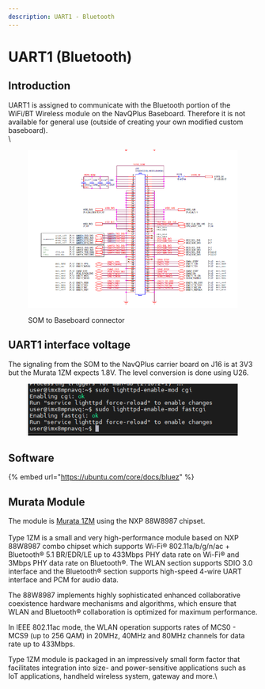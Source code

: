 ```yaml
---
description: UART1 - Bluetooth
---
```


# UART1 (Bluetooth)

## Introduction

UART1 is assigned to communicate with the Bluetooth portion of the WiFi/BT Wireless module on the NavQPlus Baseboard. Therefore it is not available for general use (outside of creating your own  modified custom baseboard). \
\


<figure><img src="../../../.gitbook/assets/image (1) (1).png" alt=""><figcaption><p>SOM to Baseboard connector</p></figcaption></figure>

## UART1 interface voltage

The signaling from the SOM to the NavQPlus carrier board on J16 is at 3V3 but the Murata 1ZM expects 1.8V. The level conversion is done using U26.

<figure><img src="../../../.gitbook/assets/image (5) (1).png" alt=""><figcaption></figcaption></figure>

## Software

{% embed url="https://ubuntu.com/core/docs/bluez" %}

## Murata Module&#x20;

The module is [Murata 1ZM](https://www.murata.com/products/connectivitymodule/wi-fi-bluetooth/overview/lineup/type1zm) using the NXP 88W8987 chipset.\
\
Type 1ZM is a small and very high-performance module based on NXP 88W8987 combo chipset which supports Wi-Fi® 802.11a/b/g/n/ac + Bluetooth® 5.1 BR/EDR/LE up to 433Mbps PHY data rate on Wi-Fi® and 3Mbps PHY data rate on Bluetooth®. The WLAN section supports SDIO 3.0 interface and the Bluetooth® section supports high-speed 4-wire UART interface and PCM for audio data.

The 88W8987 implements highly sophisticated enhanced collaborative coexistence hardware mechanisms and algorithms, which ensure that WLAN and Bluetooth® collaboration is optimized for maximum performance.

In IEEE 802.11ac mode, the WLAN operation supports rates of MCS0 - MCS9 (up to 256 QAM) in 20MHz, 40MHz and 80MHz channels for data rate up to 433Mbps.

Type 1ZM module is packaged in an impressively small form factor that facilitates integration into size- and power-sensitive applications such as IoT applications, handheld wireless system, gateway and more.\
